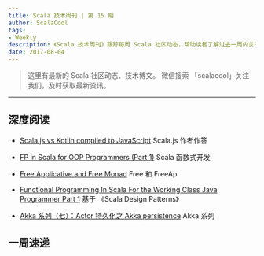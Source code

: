 ```yaml
---
title: Scala 技术周刊 | 第 15 期
author: ScalaCool
tags:
- Weekly
description: 《Scala 技术周刊》跟踪每周 Scala 社区动态，帮助读者了解过去一周内关于 Scala 发生的事情。
date: 2017-08-04
---
```


> 这里有最新的 Scala 社区动态、技术博文。
微信搜索 「scalacool」关注我们，及时获取最新资讯。

***

## 深度阅读

- [Scala.js vs Kotlin compiled to JavaScript](https://www.reddit.com/r/scala/comments/6p550d/scalajs_vs_kotlin_compiled_to_javascript/)
  Scala.js 作者作答

- [FP in Scala for OOP Programmers (Part 1)](https://medium.com/@Tom1212121/fp-in-scala-for-oop-programmers-part-1-ef26ec56442a)
  Scala 函数式开发

- [Free Applicative and Free Monad](https://functionaltechramblings.wordpress.com/2017/06/25/free-applicative-and-free-monad/)
  Free 和 FreeAp

- [Functional Programming In Scala For the Working Class Java Programmer Part 1](https://www.youtube.com/watch?v=a16FCa65xt4)
  基于 《Scala Design Patterns》

- [Akka 系列（七）：Actor 持久化之 Akka persistence](http://scala.cool/2017/07/learning-akka-7/)
  Akka 系列

## 一周速递

